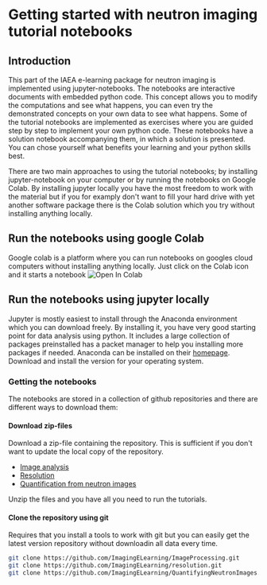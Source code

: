 # Getting started with neutron imaging tutorial notebooks

## Introduction
This part of the IAEA e-learning package for neutron imaging is implemented using jupyter-notebooks. 
The notebooks are interactive documents with embedded python code. This concept allows you to modify 
the computations and see what happens, you can even try the demonstrated concepts on your own data to see what happens.
Some of the tutorial notebooks are implemented as exercises where you are guided step by step to 
implement your own python code. These notebooks have a solution notebook accompanying them, in which a
solution is presented. You can chose yourself what benefits your learning and your python skills best. 

There are two main approaches to using the tutorial notebooks; by installing jupyter-notebook on your computer or by running the notebooks on Google Colab.
By installing jupyter locally you have the most freedom to work with the material but if you for examply don't want to fill your hard drive with yet another 
software package there is the Colab solution which you try without installing anything locally.

## Run the notebooks using google Colab
Google colab is a platform where you can run notebooks on googles cloud computers without installing anything locally. Just click on the Colab icon and it starts a notebook <img src="https://colab.research.google.com/assets/colab-badge.svg" alt="Open In Colab"/>

## Run the notebooks using jupyter locally
Jupyter is mostly easiest to install through the Anaconda environment which you can download freely. 
By installing it, you have very good starting point for data analysis using python. It includes a large 
collection of packages preinstalled has a packet manager to help you installing more packages if needed.
Anaconda can be installed on their [homepage](https://www.anaconda.com/download). Download and install 
the version for your operating system. 

### Getting the notebooks
The notebooks are stored in a collection of github repositories and there are different ways to download them:

#### Download zip-files
Download a zip-file containing the repository. This is sufficient if you don't want to update the local copy of the repository.
- [Image analysis](https://github.com/ImagingELearning/ImageProcessing/archive/refs/heads/main.zip)
- [Resolution](https://github.com/ImagingELearning/resolution/archive/refs/heads/main.zip)
- [Quantification from neutron images](https://github.com/ImagingELearning/QuantifyingNeutronImages/archive/refs/heads/main.zip)

Unzip the files and you have all you need to run the tutorials.

#### Clone the repository using git
Requires that you install a tools to work with git but you can easily get the latest version repository without downloadin all data every time.
```bash
git clone https://github.com/ImagingELearning/ImageProcessing.git
git clone https://github.com/ImagingELearning/resolution.git
git clone https://github.com/ImagingELearning/QuantifyingNeutronImages.git
```


